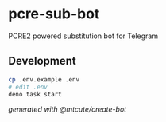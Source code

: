 # pcre-sub-bot

PCRE2 powered substitution bot for Telegram

## Development

```bash
cp .env.example .env 
# edit .env
deno task start
```

*generated with @mtcute/create-bot*